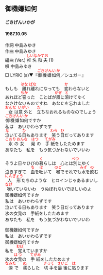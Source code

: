 <style type="text/css">
	ruby{
	    ruby-position: over;
	}
	ruby > rt{font-size: 12px;color:red;}
	p{font:16px;font-size: '楷体'}
</style>
## 御機嫌如何
#### ごきげんいかが
#### 1987.10.05

作詞     中島みゆき  
作曲     中島みゆき  
編曲 (Ver.)     <ruby><rb>椎名和夫</rb><rp>(</rp><rt>しいなかずお</rt><rp>)</rp></ruby> (1)  
唄     中島みゆき  
□ LYRIC (a)▼『<ruby><rb>御機嫌</rb><rp>(</rp><rt>ごきげん</rt><rp>)</rp></ruby><ruby><rb>如何</rb><rp>(</rp><rt>いか</rt><rp>)</rp></ruby>／シュガー』　　


もしも　<ruby><rb>離</rb><rp>(</rp><rt>はな</rt><rp>)</rp></ruby>れ<ruby><rb>離</rb><rp>(</rp><rt>ばな</rt><rp>)</rp></ruby>れになっても　<ruby><rb>変</rb><rp>(</rp><rt>か</rt><rp>)</rp></ruby>わらないと  
あれほど<ruby><rb>誓</rb><rp>(</rp><rt>ちか</rt><rp>)</rp></ruby>った　ことばが<ruby><rb>風</rb><rp>(</rp><rt>かぜ</rt><rp>)</rp></ruby>に<ruby><rb>溶</rb><rp>(</rp><rt>と</rt><rp>)</rp></ruby>けてゆく  
なさけないものですね　あなたを忘れました  
<ruby><rb>女</rb><rp>(</rp><rt>おんな</rt><rp>)</rp></ruby>は<ruby><rb>意外</rb><rp>(</rp><rt>いがい</rt><rp>)</rp></ruby>と　<ruby><rb>立</rb><rp>(</rp><rt>た</rt><rp>)</rp></ruby>ちなおれるものなのでしょう  
<ruby><rb>御機嫌</rb><rp>(</rp><rt>ごきげん</rt><rp>)</rp></ruby><ruby><rb>如何</rb><rp>(</rp><rt>いか</rt><rp>)</rp></ruby>ですか  
私は　あいかわらずです  
<ruby><rb>泣</rb><rp>(</rp><rt>な</rt><rp>)</rp></ruby>いてる<ruby><rb>日</rb><rp>(</rp><rt>ひ</rt><rp>)</rp></ruby>もあります　<ruby><rb>笑</rb><rp>(</rp><rt>わら</rt><rp>)</rp></ruby>う<ruby><rb>日</rb><rp>(</rp><rt>ひ</rt><rp>)</rp></ruby>だってあります  
<ruby><rb>氷</rb><rp>(</rp><rt>こおり</rt><rp>)</rp></ruby>の<ruby><rb>女発</rb><rp>(</rp><rt>おんな　はつ</rt><rp>)</rp></ruby>の　<ruby><rb>手紙</rb><rp>(</rp><rt>てがみ</rt><rp>)</rp></ruby>をしたためます  
あなたも　私を　もう気づかわないでいいわ  
  
そうよ日々</rb><rp>(</rp><rt>ひび</rt><rp>)</rp></ruby>の<ruby><rb>暮</rb><rp>(</rp><rt>く</rt><rp>)</rp></ruby>らしは　心とは<ruby><rb>別</rb><rp>(</rp><rt>べつ</rt><rp>)</rp></ruby>にゆく  
泣きすぎて　<ruby><rb>血</rb><rp>(</rp><rt>ち</rt><rp>)</rp></ruby>を<ruby><rb>吐</rb><rp>(</rp><rt>は</rt><rp>)</rp></ruby>いて　<ruby><rb>喉</rb><rp>(</rp><rt>のど</rt><rp>)</rp></ruby>でそれでも<ruby><rb>水</rb><rp>(</rp><rt>みず</rt><rp>)</rp></ruby>を<ruby><rb>飲</rb><rp>(</rp><rt>の</rt><rp>)</rp></ruby>む  
<ruby><rb>人形</rb><rp>(</rp><rt>にんぎょう</rt><rp>)</rp></ruby>たちのような　ヒロインじゃあるまいし  
<ruby><rb>嘆</rb><rp>(</rp><rt>なげ</rt><rp>)</rp></ruby>いていないわ　うぬぼれないでほしいのよ  
御機嫌如何ですか  
私は　あいかわらずです  
泣いてる日もあります　笑う日だってあります  
氷の女発の　手紙をしたためます  
あなたも　私を　もう気づかわないでいいわ  
  
御機嫌如何ですか  
私は　あいかわらずです  
御機嫌如何ですか  
私を　<ruby><rb>覚</rb><rp>(</rp><rt>おぼ</rt><rp>)</rp></ruby>えていますか  
氷の<ruby><rb>女発</rb><rp>(</rp><rt>はつ</rt><rp>)</rp></ruby>の　<ruby><rb>手紙</rb><rp>(</rp><rt>てがみ</rt><rp>)</rp></ruby>をしたためます  
<ruby><rb>涙</rb><rp>(</rp><rt>なみだ</rt><rp>)</rp></ruby>で　<ruby><rb>濡</rb><rp>(</rp><rt>ぬ</rt><rp>)</rp></ruby>らした　<ruby><rb>切手</rb><rp>(</rp><rt>きって</rt><rp>)</rp></ruby>を<ruby><rb>最後</rb><rp>(</rp><rt>さいご</rt><rp>)</rp></ruby>に<ruby><rb>貼</rb><rp>(</rp><rt>は</rt><rp>)</rp></ruby>ります  
